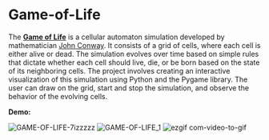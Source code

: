 # Game-of-Life

The [**Game of Life**](https://en.wikipedia.org/wiki/Conway%27s_Game_of_Life) is a cellular automaton simulation developed by mathematician [John Conway](https://en.wikipedia.org/wiki/John_Horton_Conway). It consists of a grid of cells, where each cell is either alive or dead. The simulation evolves over time based on simple rules that dictate whether each cell should live, die, or be born based on the state of its neighboring cells. The project involves creating an interactive visualization of this simulation using Python and the Pygame library. The user can draw on the grid, start and stop the simulation, and observe the behavior of the evolving cells.

**Demo:**

![GAME-OF-LIFE-7izzzzz](https://user-images.githubusercontent.com/75329130/222968278-7d95d590-1120-4c45-bdec-b7f1032e0217.gif)
![GAME-OF-LIFE_1](https://user-images.githubusercontent.com/75329130/222969701-5d096b93-634b-4d6a-ab4e-0588cbbff7f1.gif)
![ezgif com-video-to-gif](https://user-images.githubusercontent.com/75329130/222969948-7422222d-8f98-47a5-9a70-f9685a0f6ea0.gif)






